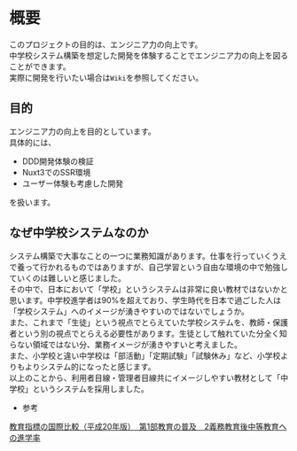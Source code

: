# 概要

このプロジェクトの目的は、エンジニア力の向上です。  
中学校システム構築を想定した開発を体験することでエンジニア力の向上を図ることができます。  
実際に開発を行いたい場合は`Wiki`を参照してください。  

## 目的

エンジニア力の向上を目的としています。  
具体的には、

- DDD開発体験の検証
- Nuxt3でのSSR環境
- ユーザー体験も考慮した開発

を扱います。

## なぜ中学校システムなのか

システム構築で大事なことの一つに業務知識があります。仕事を行っていくうえで養って行かれるものではありますが、自己学習という自由な環境の中で勉強していくのは難しいと感じました。  
その中で、日本において「学校」というシステムは非常に良い教材ではないかと思います。中学校進学者は90%を超えており、学生時代を日本で過ごした人は「学校システム」へのイメージが湧きやすいのではないでしょうか。  
また、これまで「生徒」という視点でとらえていた学校システムを、教師・保護者という別の視点でとらえる必要性があります。生徒として触れていた分全く知らない領域ではない分、業務イメージが湧きやすいと考えました。  
また、小学校と違い中学校は「部活動」「定期試験」「試験休み」など、小学校よりもよりシステム的になったと感じます。  
以上のことから、利用者目線・管理者目線共にイメージしやすい教材として「中学校」というシステムを採用しました。

- 参考

[教育指標の国際比較（平成20年版）　第1部教育の普及　2義務教育後中等教育への進学率](https://www.mext.go.jp/b_menu/toukei/001/08030520/002.htm)
